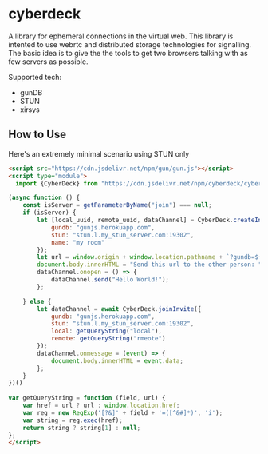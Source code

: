 # cyberdeck

A library for ephemeral connections in the virtual web. This library is intented to use webrtc and distributed storage technologies for signalling. The basic idea is to give the the tools to get two browsers talking with as few servers as possible.

Supported tech:
* gunDB
* STUN
* xirsys

## How to Use

Here's an extremely minimal scenario using STUN only

```html
<script src="https://cdn.jsdelivr.net/npm/gun/gun.js"></script>
<script type="module">
  import {CyberDeck} from "https://cdn.jsdelivr.net/npm/cyberdeck/cyberdeck.js"

(async function () {
    const isServer = getParameterByName("join") === null;
    if (isServer) {
        let [local_uuid, remote_uuid, dataChannel] = CyberDeck.createInvite({
            gundb: "gunjs.herokuapp.com",
            stun: "stun.l.my_stun_server.com:19302",
            name: "my room"
        });
        let url = window.origin + window.location.pathname + `?gundb=${gundb}&stun=${stun}&join=gun&local=${remote_uuid}&remote=${local_uuid}`;
        document.body.innerHTML = "Send this url to the other person: " + url;
        dataChannel.onopen = () => {
            dataChannel.send("Hello World!");
        };

    } else {
        let dataChannel = await CyberDeck.joinInvite({
            gundb: "gunjs.herokuapp.com",
            stun: "stun.l.my_stun_server.com:19302",
            local: getQueryString("local"),
            remote: getQueryString("rmeote")
        });
        dataChannel.onmessage = (event) => {
            document.body.innerHTML = event.data;
        };
    }
})()
  
var getQueryString = function (field, url) {
	var href = url ? url : window.location.href;
	var reg = new RegExp('[?&]' + field + '=([^&#]*)', 'i');
	var string = reg.exec(href);
	return string ? string[1] : null;
};
</script>
```
